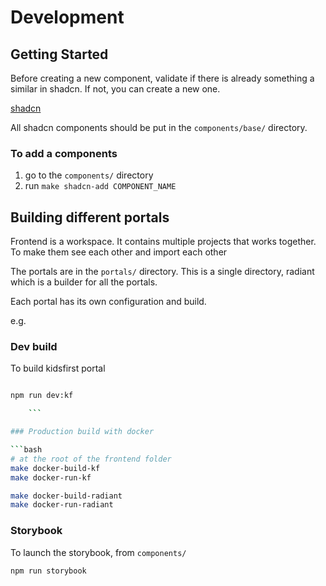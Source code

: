 # Development

## Getting Started

Before creating a new component, validate if there is already something a similar in shadcn. If not, you can create a new one.

[shadcn](https://ui.shadcn.com)

All shadcn components should be put in the `components/base/` directory.

### To add a components

1. go to the `components/` directory
2. run `make shadcn-add COMPONENT_NAME`

## Building different portals

Frontend is a workspace. It contains multiple projects that works together. To make them see each other and import each other

The portals are in the `portals/` directory. This is a single directory, radiant which is a builder for all the portals.

Each portal has its own configuration and build.

e.g.

### Dev build

To build kidsfirst portal

````bash

npm run dev:kf

    ```

### Production build with docker

```bash
# at the root of the frontend folder
make docker-build-kf
make docker-run-kf

make docker-build-radiant
make docker-run-radiant
````

### Storybook

To launch the storybook, from `components/`

```bash
npm run storybook
```
